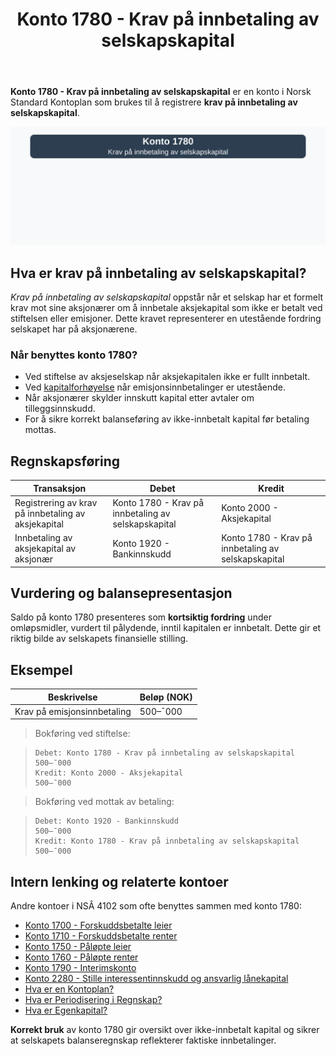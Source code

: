 ﻿---
title: "Konto 1780 - Krav på innbetaling av selskapskapital"
seoTitle: "Konto 1780 | Krav på innbetaling av selskapskapital | Kontoplan"
description: "Konto 1780 brukes til å registrere krav på innbetaling av selskapskapital fra aksjonærer ved stiftelse eller emisjon. Les om regler, bokføring og eksempler."
summary: "Konto 1780: krav på innbetaling av selskapskapital. Bruk og bokføring."
---

**Konto 1780 - Krav på innbetaling av selskapskapital** er en konto i Norsk Standard Kontoplan som brukes til å registrere **krav på innbetaling av selskapskapital**.

![Illustrasjon av konto 1780 Krav på innbetaling av selskapskapital](1780-krav-pa-innbetaling-av-selskapskapital-image.svg)

## Hva er krav på innbetaling av selskapskapital?

*Krav på innbetaling av selskapskapital* oppstår når et selskap har et formelt krav mot sine aksjonærer om å innbetale aksjekapital som ikke er betalt ved stiftelsen eller emisjoner. Dette kravet representerer en utestående fordring selskapet har på aksjonærene.

### Når benyttes konto 1780?

* Ved stiftelse av aksjeselskap når aksjekapitalen ikke er fullt innbetalt.
* Ved [kapitalforhøyelse](/blogs/regnskap/kapitalforhoyelse "Kapitalforhøyelse: Metoder og Regnskapsføring") når emisjonsinnbetalinger er utestående.
* Når aksjonærer skylder innskutt kapital etter avtaler om tilleggsinnskudd.
* For å sikre korrekt balanseføring av ikke-innbetalt kapital før betaling mottas.

## Regnskapsføring

| Transaksjon                                       | Debet                                               | Kredit                                            |
|---------------------------------------------------|-----------------------------------------------------|---------------------------------------------------|
| Registrering av krav på innbetaling av aksjekapital| Konto 1780 - Krav på innbetaling av selskapskapital | Konto 2000 - Aksjekapital                         |
| Innbetaling av aksjekapital av aksjonær           | Konto 1920 - Bankinnskudd                           | Konto 1780 - Krav på innbetaling av selskapskapital |

## Vurdering og balansepresentasjon

Saldo på konto 1780 presenteres som **kortsiktig fordring** under omløpsmidler, vurdert til pålydende, inntil kapitalen er innbetalt. Dette gir et riktig bilde av selskapets finansielle stilling.

## Eksempel

| Beskrivelse                 | Beløp (NOK) |
|-----------------------------|-------------|
| Krav på emisjonsinnbetaling | 500–¯000     |

>Bokføring ved stiftelse:

>```plaintext
>Debet: Konto 1780 - Krav på innbetaling av selskapskapital    500–¯000
>Kredit: Konto 2000 - Aksjekapital                              500–¯000
>```

>Bokføring ved mottak av betaling:

>```plaintext
>Debet: Konto 1920 - Bankinnskudd                                500–¯000
>Kredit: Konto 1780 - Krav på innbetaling av selskapskapital     500–¯000
>```

## Intern lenking og relaterte kontoer

Andre kontoer i NSÂ 4102 som ofte benyttes sammen med konto 1780:

* [Konto 1700 - Forskuddsbetalte leier](/blogs/kontoplan/1700-forskuddsbetalte-leier "Konto 1700 - Forskuddsbetalte leier: Regnskapsføring av forhåndsbetalte leiekostnader")
* [Konto 1710 - Forskuddsbetalte renter](/blogs/kontoplan/1710-forskuddsbetalte-renter "Konto 1710 - Forskuddsbetalte renter: Regnskapsføring av forskuddsbetalte renteutgifter")
* [Konto 1750 - Påløpte leier](/blogs/kontoplan/1750-palopte-leier "Konto 1750 - Påløpte leier: Regnskapsføring av påløpte leiekostnader")
* [Konto 1760 - Påløpte renter](/blogs/kontoplan/1760-palopte-renter "Konto 1760 - Påløpte renter: Regnskapsføring av påløpte renteutgifter")
* [Konto 1790 - Interimskonto](/blogs/kontoplan/1790-interimskonto "Konto 1790 - Interimskonto: Regnskapsføring av interimskonto")
* [Konto 2280 - Stille interessentinnskudd og ansvarlig lånekapital](/blogs/kontoplan/2280-stille-interessentinnskudd-og-ansvarlig-lanekapital "Konto 2280 - Stille interessentinnskudd og ansvarlig lånekapital i Norsk Standard Kontoplan")
* [Hva er en Kontoplan?](/blogs/regnskap/hva-er-kontoplan "Hva er en Kontoplan? Komplett Guide til Kontoplaner i Norsk Regnskap")
* [Hva er Periodisering i Regnskap?](/blogs/regnskap/hva-er-periodisering "Hva er Periodisering i Regnskap? Guide til periodisering av kostnader og inntekter")
* [Hva er Egenkapital?](/blogs/regnskap/hva-er-egenkapital "Hva er Egenkapital? Komplett Guide til Egenkapital i Regnskap")

**Korrekt bruk** av konto 1780 gir oversikt over ikke-innbetalt kapital og sikrer at selskapets balanseregnskap reflekterer faktiske innbetalinger.






